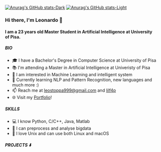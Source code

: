 [![Anurag's GitHub stats-Dark](https://github-readme-stats.vercel.app/api?username=lilf4p&show_icons=true&custom_title=lilf4p+Github+Stats&count_private=true&theme=radical#gh-dark-mode-only)](https://github.com/anuraghazra/github-readme-stats#gh-dark-mode-only)
[![Anurag's GitHub stats-Light](https://github-readme-stats.vercel.app/api?username=lilf4&show_icons=true&custom_title=lilf4p+Github+Stats&count_private=true&theme=default#gh-light-mode-only)](https://github.com/anuraghazra/github-readme-stats#gh-light-mode-only)
     
### Hi there, I'm Leonardo 👋

#### I am a 23 years old Master Student in Artificial Intelligence at University of Pisa.

##### BIO
- 🎓 I have a Bachelor's Degree in Computer Science at University of Pisa 
- 📚 I'm attending a Master in Artificial Intelligence at Univeristy of Pisa
- 🧐 I am interested in Machine Learning and intelligent system
- 🌱 Currently learning NLP and Pattern Recognition, new languages and much more :)
- 📫 Reach me at [leostoppa999@gmail.com](mailto:leostoppa999@gmail.com) and [lilf4p](https://twitter.com/lilf4p)
- 🌐 Visit my [Portfolio](https://lilf4p.github.io)!

##### SKILLS
- 💻 I know Python, C/C++, Java, Matlab
- 🧮 I can preprocess and analyse bigdata 
- 💾 I love Unix and can use both Linux and macOS

##### PROJECTS ⬇️
